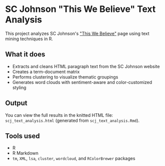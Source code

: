# SC Johnson "This We Believe" Text Analysis
This project analyzes SC Johnson's ["This We Believe"](https://www.scjohnson.com/en/about-us/this-we-believe) page using text mining techniques in R.

## What it does
- Extracts and cleans HTML paragraph text from the SC Johnson website
- Creates a term-document matrix
- Performs clustering to visualize thematic groupings
- Generates word clouds with sentiment-aware and color-customized styling

## Output
You can view the full results in the knitted HTML file: `scj_text_analysis.html` (generated from `scj_text_analysis.Rmd`).

## Tools used
- R
- R Markdown
- `tm`, `XML`, `lsa`, `cluster`, `wordcloud`, and `RColorBrewer` packages
